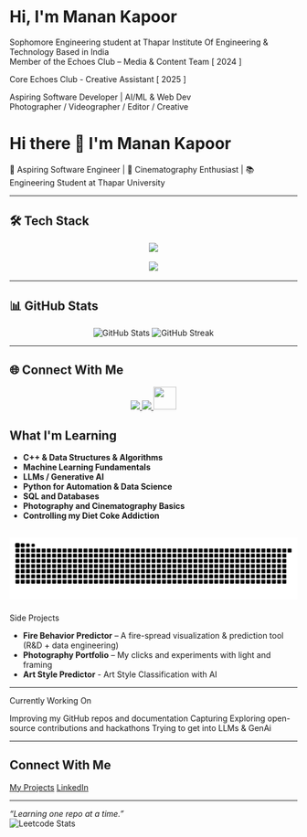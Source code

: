 #  Hi, I'm Manan Kapoor

Sophomore Engineering student at Thapar Institute Of Engineering & Technology 
Based in India  
Member of the Echoes Club – Media & Content Team  [ 2024 ] 

Core Echoes Club - Creative Assistant [ 2025 ]

Aspiring Software Developer | AI/ML & Web Dev  
Photographer / Videographer / Editor / Creative

# Hi there 👋 I'm Manan Kapoor  

🚀 Aspiring Software Engineer | 🎥 Cinematography Enthusiast | 📚 Engineering Student at Thapar University  

---

## 🛠️ Tech Stack  

<p align="center">
  <!-- Languages -->
  <img src="https://skillicons.dev/icons?i=cpp,python,html,css,sql" />
</p>

<p align="center">
  <!-- Other Tools -->
  <img src="https://skillicons.dev/icons?i=git,github,vscode,,vercel,netlify" />
</p>

---

## 📊 GitHub Stats  

<p align="center">
  <img src="https://github-readme-stats.vercel.app/api?username=manankapoor23&show_icons=true&theme=tokyonight" alt="GitHub Stats" />
  <img src="https://github-readme-streak-stats.herokuapp.com/?user=manankapoor23&theme=tokyonight" alt="GitHub Streak" />
</p>

---

## 🌐 Connect With Me  

<p align="center">
  <a href="https://www.linkedin.com/in/manan-kapoor-8545002a0/">
    <img src="https://skillicons.dev/icons?i=linkedin" />
  </a>
  <a href="mailto:23.kapoormanan@gmail.com">
    <img src="https://skillicons.dev/icons?i=gmail" />
  </a>
  <a href="https://x.com/Manankap2311">
    <img src="https://cdn.jsdelivr.net/gh/simple-icons/simple-icons/icons/x.svg" width="40" height="40"/>
  </a>
</p>


##  What I'm Learning

- **C++ & Data Structures & Algorithms**  
- **Machine Learning Fundamentals**  
- **LLMs / Generative AI**  
- **Python for Automation & Data Science**  
- **SQL and Databases**  
- **Photography and Cinematography Basics**  
- **Controlling my Diet Coke Addiction** 



![snake gif](https://github.com/manankapoor23/manankapoor23/blob/output/github-snake-dark.svg)
---

Side Projects

- **Fire Behavior Predictor** – A fire-spread visualization & prediction tool (R&D + data engineering)
- **Photography Portfolio** – My clicks and experiments with light and framing
- **Art Style Predictor** - Art Style Classification with AI

---

Currently Working On

Improving my GitHub repos and documentation
Capturing 
Exploring open-source contributions and hackathons
Trying to get into LLMs & GenAi

---

## Connect With Me


 [My Projects](https://github.com/manankapoor23)
 [LinkedIn](https://www.linkedin.com/in/manan-kapoor-8545002a0/)

---

_“Learning one repo at a time.”_  
![Leetcode Stats](https://leetcard.jacoblin.cool/manankapoor23?ext=heatmap)
